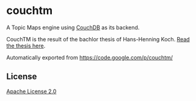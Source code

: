# couchtm

A Topic Maps engine using [CouchDB](http://couchdb.apache.org/) as its backend.

CouchTM is the result of the bachlor thesis of Hans-Henning Koch. [Read the thesis here](http://www.topicmapslab.de/publications/coucht-tm-bsc-thesis).

Automatically exported from https://code.google.com/p/couchtm/

## License

[Apache License 2.0](http://www.apache.org/licenses/LICENSE-2.0)
